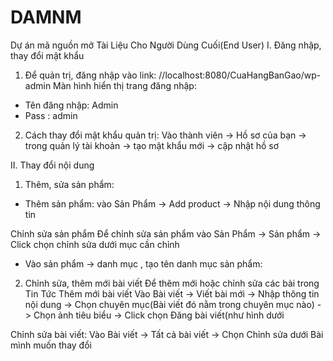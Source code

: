 # DAMNM
Dự án mã nguồn mở
Tài Liệu Cho Người Dùng Cuối(End User)
I.	Đăng nhập, thay đổi mật khẩu
1.	Để quản trị, đăng nhập vào link:
 //localhost:8080/CuaHangBanGao/wp-admin 
Màn hình hiển thị trang đăng nhập: 
 

-	Tên đăng nhập: Admin
-	Pass : admin

2.	Cách thay đổi mật khẩu quản trị: 
Vào thành viên -> Hồ sơ của bạn -> trong quản lý tài khoản -> tạo mật khẩu mới -> cập nhật hồ sơ

 


II.	Thay đổi nội dung
1.	Thêm, sửa sản phẩm:
-	Thêm sản phẩm: vào Sản Phẩm -> Add product -> Nhập nội dung thông tin
 
Chỉnh sửa sản phẩm
Để chỉnh sửa sản phẩm vào Sản Phẩm -> Sản phẩm -> Click chọn chỉnh sửa dưới mục cần chỉnh
 
-	Vào sản phẩm -> danh mục , tạo tên danh mục sản phẩm:
 

2. Chỉnh sửa, thêm mới bài viết
 Để thêm mới hoặc chỉnh sửa các bài trong Tin Tức
 Thêm mới bài viết Vào Bài viết -> Viết bài mới -> Nhập thông tin nội dung -> Chọn chuyên mục(Bài viết đó nằm trong chuyên mục nào) -> Chọn ảnh tiêu biểu -> Click chọn Đăng bài viết(như hình dưới
 
Chỉnh sửa bài viết: Vào Bài viết -> Tất cả bài viết -> Chọn Chỉnh sửa dưới Bài mình muốn thay đổi
 

